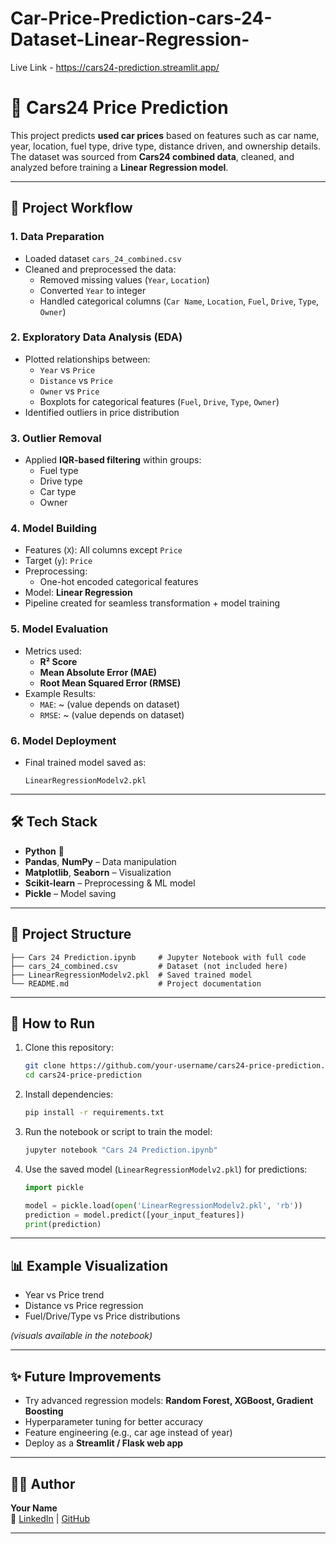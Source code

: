 # Car-Price-Prediction-cars-24-Dataset-Linear-Regression-
Live Link - https://cars24-prediction.streamlit.app/

# 🚗 Cars24 Price Prediction

This project predicts **used car prices** based on features such as car name, year, location, fuel type, drive type, distance driven, and ownership details.  
The dataset was sourced from **Cars24 combined data**, cleaned, and analyzed before training a **Linear Regression model**.

---

## 📌 Project Workflow

### 1. **Data Preparation**
- Loaded dataset `cars_24_combined.csv`
- Cleaned and preprocessed the data:
  - Removed missing values (`Year`, `Location`)
  - Converted `Year` to integer
  - Handled categorical columns (`Car Name`, `Location`, `Fuel`, `Drive`, `Type`, `Owner`)

### 2. **Exploratory Data Analysis (EDA)**
- Plotted relationships between:
  - `Year` vs `Price`
  - `Distance` vs `Price`
  - `Owner` vs `Price`
  - Boxplots for categorical features (`Fuel`, `Drive`, `Type`, `Owner`)
- Identified outliers in price distribution

### 3. **Outlier Removal**
- Applied **IQR-based filtering** within groups:
  - Fuel type
  - Drive type
  - Car type
  - Owner

### 4. **Model Building**
- Features (`X`): All columns except `Price`
- Target (`y`): `Price`
- Preprocessing:
  - One-hot encoded categorical features
- Model: **Linear Regression**
- Pipeline created for seamless transformation + model training

### 5. **Model Evaluation**
- Metrics used:
  - **R² Score**
  - **Mean Absolute Error (MAE)**
  - **Root Mean Squared Error (RMSE)**
- Example Results:
  - `MAE`: ~ (value depends on dataset)
  - `RMSE`: ~ (value depends on dataset)

### 6. **Model Deployment**
- Final trained model saved as:
  ```
  LinearRegressionModelv2.pkl
  ```

---

## 🛠️ Tech Stack
- **Python** 🐍
- **Pandas**, **NumPy** – Data manipulation
- **Matplotlib**, **Seaborn** – Visualization
- **Scikit-learn** – Preprocessing & ML model
- **Pickle** – Model saving

---

## 📂 Project Structure
```
├── Cars 24 Prediction.ipynb     # Jupyter Notebook with full code
├── cars_24_combined.csv         # Dataset (not included here)
├── LinearRegressionModelv2.pkl  # Saved trained model
└── README.md                    # Project documentation
```

---

## 🚀 How to Run

1. Clone this repository:
   ```bash
   git clone https://github.com/your-username/cars24-price-prediction.git
   cd cars24-price-prediction
   ```

2. Install dependencies:
   ```bash
   pip install -r requirements.txt
   ```

3. Run the notebook or script to train the model:
   ```bash
   jupyter notebook "Cars 24 Prediction.ipynb"
   ```

4. Use the saved model (`LinearRegressionModelv2.pkl`) for predictions:
   ```python
   import pickle

   model = pickle.load(open('LinearRegressionModelv2.pkl', 'rb'))
   prediction = model.predict([your_input_features])
   print(prediction)
   ```

---

## 📊 Example Visualization
- Year vs Price trend
- Distance vs Price regression
- Fuel/Drive/Type vs Price distributions

*(visuals available in the notebook)*

---

## ✨ Future Improvements
- Try advanced regression models: **Random Forest, XGBoost, Gradient Boosting**
- Hyperparameter tuning for better accuracy
- Feature engineering (e.g., car age instead of year)
- Deploy as a **Streamlit / Flask web app**

---

## 👨‍💻 Author
**Your Name**  
🔗 [LinkedIn](https://www.linkedin.com/) | [GitHub](https://github.com/)

---
